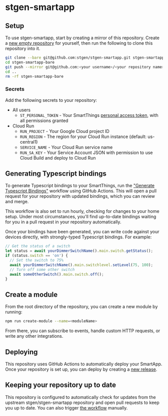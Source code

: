 # stgen-smartapp

## Setup

To use stgen-smartapp, start by creating a mirror of this repository. Create a [new empty repository](https://github.com/new) for yourself, then run the following to clone this repository into it.

```bash
git clone --bare git@github.com:stgen/stgen-smartapp.git stgen-smartapp-bare
cd stgen-smartapp-bare
git push --mirror git@github.com:<your username>/<your repository name>
cd ..
rm -rf stgen-smartapp-bare
```

### Secrets

Add the following secrets to your repository:

- All users
  - `ST_PERSONAL_TOKEN` - Your SmartThings [personal access token](https://account.smartthings.com/tokens), with all permissions granted
- Cloud Run
  - `RUN_PROJECT` - Your Google Cloud project ID
  - `RUN_REGION` - The region for your Cloud Run instance (default: us-central1)
  - `SERVICE_NAME` - Your Cloud Run service name
  - `RUN_SA_KEY` - Your Service Account JSON with permission to use Cloud Build and deploy to Cloud Run

## Generating Typescript bindings

To generate Typescript bindings to your SmartThings, run the ["Generate Typescript Bindings"](../../actions?query=workflow%3A"Generate+Typescript+Bindings") workflow using GitHub Actions. This will open a pull request for your repository with updated bindings, which you can review and merge.

This workflow is also set to run hourly, checking for changes to your home setup. Under most circumstances, you'll find up-to-date bindings waiting for you in a pull request in your repository automatically.

Once your bindings have been generated, you can write code against your devices directly, with strongly-typed Typescript bindings. For example:

```typescript
// Get the status of a switch
let status = await yourDimmerSwitchName().main.switch.getStatus();
if (status.switch == 'on') {
  // Set the switch to 75%
  await yourDimmerSwitchName().main.switchlevel.setLevel(75, 100);
  // Turn off some other switch
  await someOtherSwitch().main.switch.off();
}
```

## Create a module

From the root directory of the repository, you can create a new module by running:

```bash
npm run create-module --name=<moduleName>
```

From there, you can subscribe to events, handle custom HTTP requests, or write any other integrations.

## Deploying

This repository uses GitHub Actions to automatically deploy your SmartApp. Once your repository is set up, you can deploy by creating a [new release](../../releases/new).

## Keeping your repository up to date

This repository is configured to automatically check for updates from the upstream stgen/stgen-smartapp repository and open pull requests to keep you up to date. You can also trigger [the workflow](../../actions?query=workflow%3A"Check+for+updates+to+stgen%2Fstgen-smartapp") manually.
